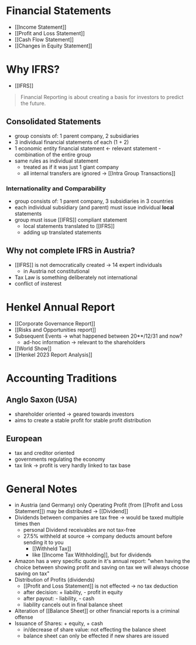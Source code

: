 # Financial Statements
- [[Income Statement]]
- [[Profit and Loss Statement]]
- [[Cash Flow Statement]]
- [[Changes in Equity Statement]]
# Why IFRS?
- [[IFRS]]
> Financial Reporting is about creating a basis for investors to predict the future.
## Consolidated Statements
- group consists of: 1 parent company, 2 subsidiaries
- 3 individual financial statements of each (1 + 2)
- 1 economic entity financial statement <- relevant statement
		- combination of the entire group
- same rules as individual statement
	- treated as if it was just 1 giant company
	- all internal transfers are ignored -> [[Intra Group Transactions]]
### Internationality and Comparability
- group consists of: 1 parent company, 3 subsidiaries in 3 countries
- each individual subsidiary (and parent) must issue individual **local** statements
- group must issue [[IFRS]] compliant statement
	- local statements translated to [[IFRS]]
	- adding up translated statements
## Why not complete IFRS in Austria?
- [[IFRS]] is not democratically created -> 14 expert individuals
	- in Austria not constitutional
- Tax Law is something deliberately not international
- conflict of insterest
# Henkel Annual Report
- [[Corporate Governance Report]]
- [[Risks and Opportunities report]]
- Subsequent Events -> what happened between 20**/12/31 and now?
	- ad-hoc information -> relevant to the shareholders
- [[World Show]]
- [[Henkel 2023 Report Analysis]]
# Accounting Traditions
## Anglo Saxon (USA) 
- shareholder oriented -> geared towards investors
- aims to create a stable profit for stable profit distribution
## European 
- tax and creditor oriented
- governments regulating the economy
- tax link -> profit is very hardly linked to tax base
# General Notes
- in Austria (and Germany) only Operating Profit (from [[Profit and Loss Statement]]) may be distributed -> [[Dividend]]
- Dividends between companies are tax free -> would be taxed multiple times then
	- personal Dividend receivables are not tax-free
	- 27.5% withheld at source -> company deducts amount before sending it to you
		- [[Withheld Tax]]
		- like [[Income Tax Withholding]], but for dividends
- Amazon has a very specific quote in it's annual report: "when having the choice between showing profit and saving on tax we will always choose saving on tax"
- Distribution of Profits (dividends)
	- [[Profit and Loss Statement]] is not effected -> no tax deduction
	- after decision: + liability, - profit in equity
	- after payout: - liability, - cash
	- liability cancels out in final balance sheet
- Alteration of [[Balance Sheet]] or other financial reports is a criminal offense
- Issuance of Shares: + equity, + cash
	- in/decrease of share value: not effecting the balance sheet
	- balance sheet can only be effected if new shares are issued
